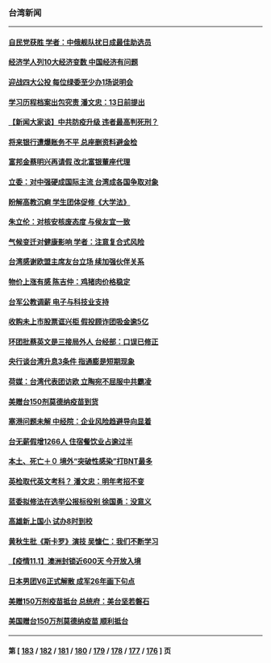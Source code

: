 ### 台湾新闻
---
#### [自民党获胜 学者：中俄舰队扰日成最佳助选员](../../pages/ncid1349361/n13345375.md) 
#### [经济学人列10大经济变数 中国经济有问题](../../pages/ncid1349361/n13345368.md) 
#### [迎战四大公投 每位绿委至少办1场说明会](../../pages/ncid1349361/n13345166.md) 
#### [学习历程档案出包究责 潘文忠：13日前提出](../../pages/ncid1349361/n13345163.md) 
#### [【新闻大家谈】中共防疫升级 违者最高判死刑？](../../pages/ncid1349361/n13345290.md) 
#### [将来银行遭爆账务不平 总座删资料避金检](../../pages/ncid1349361/n13345147.md) 
#### [富邦金蔡明兴再请假 改北富银董座代理](../../pages/ncid1349361/n13345256.md) 
#### [立委：对中强硬成国际主流 台湾成各国争取对象](../../pages/ncid1349361/n13345157.md) 
#### [盼解高教沉痾 学生团体促修《大学法》](../../pages/ncid1349361/n13345153.md) 
#### [朱立伦：对核安核废态度 与侯友宜一致](../../pages/ncid1349361/n13345150.md) 
#### [气候变迁对健康影响 学者：注意复合式风险](../../pages/ncid1349361/n13345460.md) 
#### [台湾感谢欧盟主席友台立场 续加强伙伴关系](../../pages/ncid1349361/n13345010.md) 
#### [物价上涨有感 陈吉仲：鸡猪肉价格稳定](../../pages/ncid1349361/n13345384.md) 
#### [台军公教调薪 电子与科技业支持](../../pages/ncid1349361/n13345390.md) 
#### [收购未上市股票诓兴柜 假投顾诈团吸金逾5亿](../../pages/ncid1349361/n13345395.md) 
#### [环团批蔡英文是三接局外人 台经部：口误已修正](../../pages/ncid1349361/n13345373.md) 
#### [央行谈台湾升息3条件 指通膨是短期现象](../../pages/ncid1349361/n13345239.md) 
#### [荷媒：台湾代表团访欧 立陶宛不屈服中共霸凌](../../pages/ncid1349361/n13345211.md) 
#### [美赠台150剂莫德纳疫苗到货](../../pages/ncid1349361/n13345236.md) 
#### [塞港问题未解 中经院：企业风险趋避导向显着](../../pages/ncid1349361/n13345258.md) 
#### [台无薪假增1266人 住宿餐饮业占逾过半](../../pages/ncid1349361/n13345254.md) 
#### [本土、死亡＋０ 境外“突破性感染”打BNT最多](../../pages/ncid1349361/n13345263.md) 
#### [英检取代英文考科？ 潘文忠：明年考招不变](../../pages/ncid1349361/n13345155.md) 
#### [蓝委拟修法在选举公报标役别 徐国勇：没意义](../../pages/ncid1349361/n13345160.md) 
#### [高雄新上国小 试办8时到校](../../pages/ncid1349361/n13345168.md) 
#### [黄秋生批《斯卡罗》演技 吴慷仁：我们不断学习](../../pages/ncid1349361/n13344963.md) 
#### [【疫情11.1】澳洲封锁近600天 今开放入境](../../pages/ncid1349361/n13344723.md) 
#### [日本男团V6正式解散 成军26年画下句点](../../pages/ncid1349361/n13344957.md) 
#### [美赠150万剂疫苗抵台 总统府：美台坚若磐石](../../pages/ncid1349361/n13344686.md) 
#### [美国赠台150万剂莫德纳疫苗 顺利抵台](../../pages/ncid1349361/n13344608.md) 

---
#### 第 [ [183](./183.md) / [182](./182.md) / [181](./181.md) / [180](./180.md) / [179](./179.md) / [178](./178.md) / [177](./177.md) / [176](./176.md) ] 页
